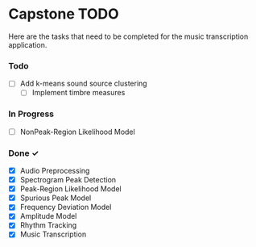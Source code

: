 # Capstone TODO

Here are the tasks that need to be completed for the music transcription application.

### Todo
- [ ] Add k-means sound source clustering
  - [ ] Implement timbre measures

### In Progress
- [ ] NonPeak-Region Likelihood Model

### Done ✓

- [x] Audio Preprocessing  
- [x] Spectrogram Peak Detection
- [x] Peak-Region Likelihood Model
- [x] Spurious Peak Model
- [x] Frequency Deviation Model
- [x] Amplitude Model
- [x] Rhythm Tracking
- [x] Music Transcription
